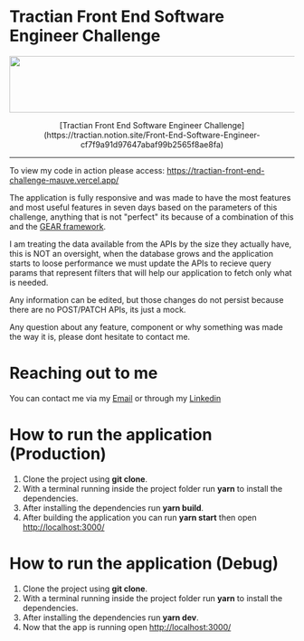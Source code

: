 # Tractian Front End Software Engineer Challenge


<p align="center">
  <img width="600" height="100" src="https://encrypted-tbn0.gstatic.com/images?q=tbn:ANd9GcQZMoV30MFyP_eiic68gAUwjLfCJIhXFKNumNlLLiJT&s">
</p>

<p align="center">
   [Tractian Front End Software Engineer Challenge](https://tractian.notion.site/Front-End-Software-Engineer-cf7f9a91d97647abaf99b2565f8ae8fa)
</p>
<hr />

To view my code in action please access: https://tractian-front-end-challenge-mauve.vercel.app/

The application is fully responsive and was made to have the most features and most useful features in seven days based on the parameters of this challenge, anything that is not "perfect" its because of a combination of this and the [GEAR framework](https://gear.tractian.com/the-gear-framework-tractians-agile-engineering-culture-e0736c6c2384).

I am treating the data available from the APIs by the size they actually have, this is NOT an oversight, when the database grows and the application starts to loose performance we must update the APIs to recieve query params that represent filters that will help our application to fetch only what is needed.

Any information can be edited, but those changes do not persist because there are no POST/PATCH APIs, its just a mock.

Any question about any feature, component or why something was made the way it is, please dont hesitate to contact me.

# Reaching out to me
You can contact me via my [Email](mailto:jp.grimaldi@hotmail.com) or through my [Linkedin](https://www.linkedin.com/in/jpgrima)

 # How to run the application (Production)
 1. Clone the project using **git clone**. 
 2.  With a terminal running inside the project folder run  **yarn** to install the dependencies.
 3.  After installing the dependencies run  **yarn build**.
 4.  After building the application you can run **yarn start** then open  [http://localhost:3000/](http://localhost:3000/)


  # How to run the application (Debug)
 1. Clone the project using **git clone**. 
 2.  With a terminal running inside the project folder run  **yarn** to install the dependencies.
 3.  After installing the dependencies run  **yarn dev**.
 4.  Now that the app is running open  [http://localhost:3000/](http://localhost:3000/)